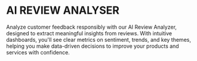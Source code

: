 # AI REVIEW ANALYSER
Analyze customer feedback responsibly with our AI Review Analyzer, designed to extract meaningful insights from reviews. With intuitive dashboards, you'll see clear metrics on sentiment, trends, and key themes, helping you make data-driven decisions to improve your products and services with confidence.
